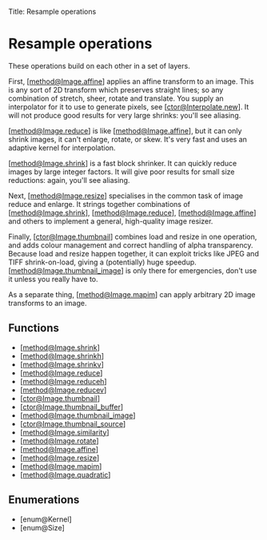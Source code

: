 Title: Resample operations

# Resample operations

These operations build on each other in a set of layers.

First, [method@Image.affine] applies an affine transform to an image. This
is any sort of 2D transform which preserves straight lines; so any combination
of stretch, sheer, rotate and translate. You supply an interpolator for it to
use to generate pixels, see [ctor@Interpolate.new]. It will not produce good
results for very large shrinks: you'll see aliasing.

[method@Image.reduce] is like [method@Image.affine], but it can only shrink
images, it can't enlarge, rotate, or skew. It's very fast and uses an adaptive
kernel for interpolation.

[method@Image.shrink] is a fast block shrinker. It can quickly reduce images
by large integer factors. It will give poor results for small size reductions:
again, you'll see aliasing.

Next, [method@Image.resize] specialises in the common task of image reduce and
enlarge. It strings together combinations of [method@Image.shrink],
[method@Image.reduce], [method@Image.affine] and others to implement a general,
high-quality image resizer.

Finally, [ctor@Image.thumbnail] combines load and resize in one operation, and
adds colour management and correct handling of alpha transparency. Because
load and resize happen together, it can exploit tricks like JPEG and TIFF
shrink-on-load, giving a (potentially) huge speedup. 
[method@Image.thumbnail_image] is only there for emergencies, don't use it
unless you really have to.

As a separate thing, [method@Image.mapim] can apply arbitrary 2D image
transforms to an image.

## Functions

* [method@Image.shrink]
* [method@Image.shrinkh]
* [method@Image.shrinkv]
* [method@Image.reduce]
* [method@Image.reduceh]
* [method@Image.reducev]
* [ctor@Image.thumbnail]
* [ctor@Image.thumbnail_buffer]
* [method@Image.thumbnail_image]
* [ctor@Image.thumbnail_source]
* [method@Image.similarity]
* [method@Image.rotate]
* [method@Image.affine]
* [method@Image.resize]
* [method@Image.mapim]
* [method@Image.quadratic]

## Enumerations

* [enum@Kernel]
* [enum@Size]
